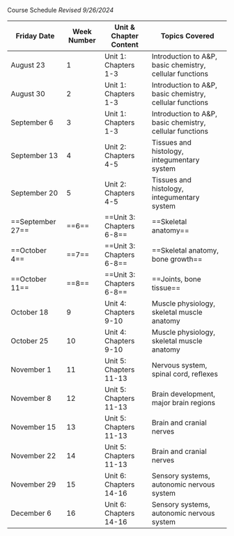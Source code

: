 Course Schedule
*Revised 9/26/2024*

| Friday Date      | Week Number | Unit & Chapter Content   | Topics Covered                                           |
| ---------------- | ----------- | ------------------------ | -------------------------------------------------------- |
| August 23        | 1           | Unit 1: Chapters 1-3     | Introduction to A&P, basic chemistry, cellular functions |
| August 30        | 2           | Unit 1: Chapters 1-3     | Introduction to A&P, basic chemistry, cellular functions |
| September 6      | 3           | Unit 1: Chapters 1-3     | Introduction to A&P, basic chemistry, cellular functions |
| September 13     | 4           | Unit 2: Chapters 4-5     | Tissues and histology, integumentary system              |
| September 20     | 5           | Unit 2: Chapters 4-5     | Tissues and histology, integumentary system              |
| ==September 27== | ==6==       | ==Unit 3: Chapters 6-8== | ==Skeletal anatomy==                                     |
| ==October 4==    | ==7==       | ==Unit 3: Chapters 6-8== | ==Skeletal anatomy, bone growth==                        |
| ==October 11==   | ==8==       | ==Unit 3: Chapters 6-8== | ==Joints, bone tissue==                                  |
| October 18       | 9           | Unit 4: Chapters 9-10    | Muscle physiology, skeletal muscle anatomy               |
| October 25       | 10          | Unit 4: Chapters 9-10    | Muscle physiology, skeletal muscle anatomy               |
| November 1       | 11          | Unit 5: Chapters 11-13   | Nervous system, spinal cord, reflexes                    |
| November 8       | 12          | Unit 5: Chapters 11-13   | Brain development, major brain regions                   |
| November 15      | 13          | Unit 5: Chapters 11-13   | Brain and cranial nerves                                 |
| November 22      | 14          | Unit 5: Chapters 11-13   | Brain and cranial nerves                                 |
| November 29      | 15          | Unit 6: Chapters 14-16   | Sensory systems, autonomic nervous system                |
| December 6       | 16          | Unit 6: Chapters 14-16   | Sensory systems, autonomic nervous system                |

